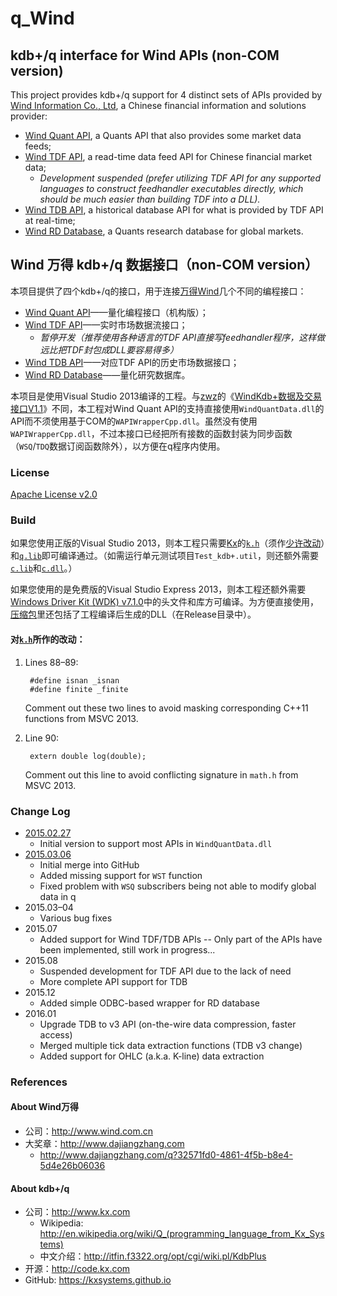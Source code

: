 # q_Wind

## kdb+/q interface for Wind APIs (non-COM version)

This project provides kdb+/q support for 4 distinct sets of APIs provided by [Wind Information Co., Ltd][Wind Info], a Chinese financial information and solutions provider:
* [Wind Quant API][], a Quants API that also provides some market data feeds;
* [Wind TDF API][], a read-time data feed API for Chinese financial market data;
  * *Development suspended (prefer utilizing TDF API for any supported languages to construct feedhandler executables directly, which should be much easier than building TDF into a DLL).*
* [Wind TDB API][], a historical database API for what is provided by TDF API at real-time;
* [Wind RD Database][], a Quants research database for global markets.

## Wind 万得 kdb+/q 数据接口（non-COM version）

本项目提供了四个kdb+/q的接口，用于连接[万得Wind][Wind Info]几个不同的编程接口：
* [Wind Quant API][]——量化编程接口（机构版）；
* [Wind TDF API][]——实时市场数据流接口；
  * *暂停开发（推荐使用各种语言的TDF API直接写feedhandler程序，这样做远比把TDF封包成DLL要容易得多）*
* [Wind TDB API][]——对应TDF API的历史市场数据接口；
* [Wind RD Database][]——量化研究数据库。

本项目是使用Visual Studio 2013编译的工程。与[zwz][]的《[WindKdb+数据及交易接口V1.1][WindKdb+]》不同，本工程对Wind Quant API的支持直接使用`WindQuantData.dll`的API而不须使用基于COM的`WAPIWrapperCpp.dll`。虽然没有使用`WAPIWrapperCpp.dll`，不过本接口已经把所有接数的函数封装为同步函数（`WSQ`/`TDQ`数据订阅函数除外），以方便在q程序内使用。

### License

[Apache License v2.0](http://www.apache.org/licenses/LICENSE-2.0)

### Build

如果您使用正版的Visual Studio 2013，则本工程只需要[Kx][]的[`k.h`][k.h]（须作[少许改动](#modification)）和[`q.lib`][q.lib]即可编译通过。（如需运行单元测试项目`Test_kdb+.util`，则还额外需要[`c.lib`][c.lib]和[`c.dll`][c.dll]。）

如果您使用的是免费版的Visual Studio Express 2013，则本工程还额外需要[Windows Driver Kit (WDK) v7.1.0][WDK]中的头文件和库方可编译。为方便直接使用，[压缩包](./packaged/)里还包括了工程编译后生成的DLL（在Release目录中）。

#### <a name="modification"></a>对[`k.h`][k.h]所作的改动：

1. Lines 88&ndash;89:
        
        #define isnan _isnan
        #define finite _finite
        
   Comment out these two lines to avoid masking corresponding C++11 functions from MSVC 2013.
2. Line 90:
        
        extern double log(double);

   Comment out this line to avoid conflicting signature in `math.h` from MSVC 2013.

### Change Log

* [2015.02.27](./packaged/CE.kdb+-2015.02.27.zip)
  * Initial version to support most APIs in `WindQuantData.dll`
* [2015.03.06](./packaged/q_Wind-2015.03.06.zip)
  * Initial merge into GitHub
  * Added missing support for `WST` function
  * Fixed problem with `WSQ` subscribers being not able to modify global data in q
* 2015.03&ndash;04
  * Various bug fixes
* 2015.07
  * Added support for Wind TDF/TDB APIs -- Only part of the APIs have been implemented, still work in progress...
* 2015.08
  * Suspended development for TDF API due to the lack of need
  * More complete API support for TDB
* 2015.12
  * Added simple ODBC-based wrapper for RD database
* 2016.01
  * Upgrade TDB to v3 API (on-the-wire data compression, faster access)
  * Merged multiple tick data extraction functions (TDB v3 change)
  * Added support for OHLC (a.k.a. K-line) data extraction

### References

[Kx]:    http://www.kx.com
[k.h]:   http://code.kx.com/wsvn/code/kx/kdb%2B/c/c/k.h
[q.lib]: http://code.kx.com/wsvn/code/kx/kdb%2B/w32/q.lib
[c.lib]: http://code.kx.com/wsvn/code/kx/kdb%2B/w32/c.lib
[c.dll]: http://code.kx.com/wsvn/code/kx/kdb%2B/w32/c.dll
[WDK]:   http://www.microsoft.com/en-us/download/details.aspx?id=11800
[Wind Info]:      http://www.wind.com.cn/En/
[Wind Quant API]: http://www.dajiangzhang.com/download
[Wind TDF API]: -
[Wind TDB API]: -
[Wind RD Database]: -
[zwz]:            http://www.dajiangzhang.com/u?4bf215b5-2c07-4b70-91ec-09d8269e48e2
[WindKdb+]:       http://www.dajiangzhang.com/q?fc42e518-3ced-4b97-833e-5f6673a7127b

#### About Wind万得

* 公司：<http://www.wind.com.cn>
* 大奖章：<http://www.dajiangzhang.com>
  * <http://www.dajiangzhang.com/q?32571fd0-4861-4f5b-b8e4-5d4e26b06036>

#### About kdb+/q

* 公司：<http://www.kx.com>
  * Wikipedia: <http://en.wikipedia.org/wiki/Q_(programming_language_from_Kx_Systems)>
  * 中文介绍：<http://itfin.f3322.org/opt/cgi/wiki.pl/KdbPlus>
* 开源：<http://code.kx.com>
* GitHub: <https://kxsystems.github.io>
